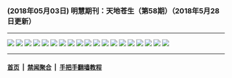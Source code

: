 ### (2018年05月03日) 明慧期刊：天地苍生（第58期）（2018年5月28日更新）

---

<img src="http://qikan.minghui.org/mhqkpage/qikanimage/2018/05/03/tdcs58_read-online1.png"/> 

<img src="http://qikan.minghui.org/mhqkpage/qikanimage/2018/05/03/tdcs58_read-online2.png"/> 

<img src="http://qikan.minghui.org/mhqkpage/qikanimage/2018/05/03/tdcs58_read-online3.png"/> 

<img src="http://qikan.minghui.org/mhqkpage/qikanimage/2018/05/03/tdcs58_read-online4.png"/> 

<img src="http://qikan.minghui.org/mhqkpage/qikanimage/2018/05/03/tdcs58_read-online5.png"/> 

<img src="http://qikan.minghui.org/mhqkpage/qikanimage/2018/05/03/tdcs58_read-online6.png"/> 

<img src="http://qikan.minghui.org/mhqkpage/qikanimage/2018/05/03/tdcs58_read-online7.png"/> 

<img src="http://qikan.minghui.org/mhqkpage/qikanimage/2018/05/03/tdcs58_read-online8.png"/> 

<img src="http://qikan.minghui.org/mhqkpage/qikanimage/2018/05/03/tdcs58_read-online9.png"/> 

<img src="http://qikan.minghui.org/mhqkpage/qikanimage/2018/05/03/tdcs58_read-online10.png"/> 

<img src="http://qikan.minghui.org/mhqkpage/qikanimage/2018/05/03/tdcs58_read-online11.png"/> 

<img src="http://qikan.minghui.org/mhqkpage/qikanimage/2018/05/03/tdcs58_read-online12.png"/> 

<img src="http://qikan.minghui.org/mhqkpage/qikanimage/2018/05/03/tdcs58_read-online13.png"/> 

<img src="http://qikan.minghui.org/mhqkpage/qikanimage/2018/05/03/tdcs58_read-online14.png"/> 

<img src="http://qikan.minghui.org/mhqkpage/qikanimage/2018/05/03/tdcs58_read-online15.png"/> 

<img src="http://qikan.minghui.org/mhqkpage/qikanimage/2018/05/03/tdcs58_read-online16.png"/> 

<img src="http://qikan.minghui.org/mhqkpage/qikanimage/2018/05/03/tdcs58_read-online17.png"/> 

<img src="http://qikan.minghui.org/mhqkpage/qikanimage/2018/05/03/tdcs58_read-online18.png"/> 

<img src="http://qikan.minghui.org/mhqkpage/qikanimage/2018/05/03/tdcs58_read-online19.png"/> 



---

#### [首页](../../../..) &nbsp;|&nbsp; [禁闻聚合](https://github.com/gfw-breaker/banned-news) &nbsp;|&nbsp; [手把手翻墙教程](https://github.com/gfw-breaker/guides) 